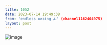 ```yaml
---
title: 1052
date: 2023-07-14 19:49:38
from: 'endless шизing ⍼' (channel1162404975)
layout: post
---
```


![image](photos/photo_125@14-07-2023_19-49-38.jpg)


